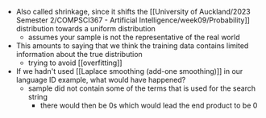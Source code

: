 - Also called shrinkage, since it shifts the [[University of Auckland/2023 Semester 2/COMPSCI367 - Artificial Intelligence/week09/Probability]] distribution towards a uniform distribution
	- assumes your sample is not the representative of the real world
- This amounts to saying that we think the training data contains limited information about the true distribution
	- trying to avoid [[overfitting]]
- If we hadn't used [[Laplace smoothing (add-one smoothing)]] in our language ID example, what would have happened?
	- sample did not contain some of the terms that is used for the search string
		- there would then be 0s which would lead the end product to be 0
